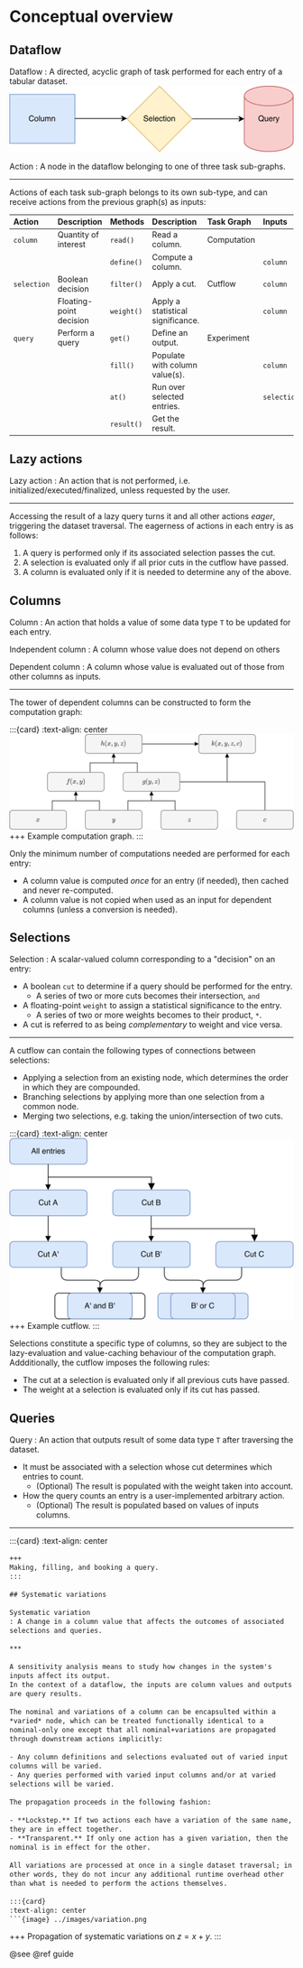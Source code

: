 # Conceptual overview

## Dataflow

Dataflow
: A directed, acyclic graph of task performed for each entry of a tabular dataset.
  ![dataflow](../images/dataflow.png)

Action
: A node in the dataflow belonging to one of three task sub-graphs.

***

Actions of each task sub-graph belongs to its own sub-type, and can receive actions from the previous graph(s) as inputs:

| Action | Description | Methods | Description | Task Graph | Inputs |
| :--- | :-- | :-- | :-- | :-- | :-- | 
| `column` | Quantity of interest | `read()` | Read a column. | Computation |  |
| | | `define()` | Compute a column. | | `column` |
| `selection` | Boolean decision | `filter()` | Apply a cut. | Cutflow | `column` |
| | Floating-point decision | `weight()` | Apply a statistical significance. | | `column` |
| `query` | Perform a query | `get()` | Define an output. | Experiment | |
| | | `fill()` | Populate with column value(s). | | `column` |
| | | `at()` | Run over selected entries. | | `selection` |
| | | `result()` | Get the result. | | |

## Lazy actions

Lazy action
: An action that is not performed, i.e. initialized/executed/finalized, unless requested by the user.

***

Accessing the result of a lazy query turns it and all other actions *eager*, triggering the dataset traversal.
The eagerness of actions in each entry is as follows:

1. A query is performed only if its associated selection passes the cut.
2. A selection is evaluated only if all prior cuts in the cutflow have passed.
3. A column is evaluated only if it is needed to determine any of the above.

## Columns

Column
: An action that holds a value of some data type `T` to be updated for each entry.

Independent column
: A column whose value does not depend on others

Dependent column
: A column whose value is evaluated out of those from other columns as inputs.

***

The tower of dependent columns can be constructed to form the computation graph:

:::{card}
:text-align: center
![computation](../images/computation.png)
+++
Example computation graph.
:::

Only the minimum number of computations needed are performed for each entry:
- A column value is computed *once* for an entry (if needed), then cached and never re-computed.
- A column value is not copied when used as an input for dependent columns (unless a conversion is needed).

## Selections

Selection
: A scalar-valued column corresponding to a "decision" on an entry:
  - A boolean `cut` to determine if a query should be performed for the entry.
    - A series of two or more cuts becomes their intersection, `and`
  - A floating-point `weight` to assign a statistical significance to the entry.
    - A series of two or more weights becomes to their product, `*`.
  - A cut is referred to as being *complementary* to weight and vice versa.

***

A cutflow can contain the following types of connections between selections:

- Applying a selection from an existing node, which determines the order in which they are compounded.
- Branching selections by applying more than one selection from a common node.
- Merging two selections, e.g. taking the union/intersection of two cuts.

:::{card}
:text-align: center
![cutflow](../images/cutflow.png)
+++
Example cutflow.
:::

Selections constitute a specific type of columns, so they are subject to the lazy-evaluation and value-caching behaviour of the computation graph.
Addditionally, the cutflow imposes the following rules:
- The cut at a selection is evaluated only if all previous cuts have passed.
- The weight at a selection is evaluated only if its cut has passed.

## Queries

Query
: An action that outputs result of some data type `T` after traversing the dataset.
  - It must be associated with a selection whose cut determines which entries to count.
    - (Optional) The result is populated with the weight taken into account.
  - How the query counts an entry is a user-implemented arbitrary action.
    - (Optional) The result is populated based on values of inputs columns.

***

:::{card}
:text-align: center
```{image} ../images/query_1.png
+++
Making, filling, and booking a query.
:::

## Systematic variations

Systematic variation
: A change in a column value that affects the outcomes of associated selections and queries.

***

A sensitivity analysis means to study how changes in the system's inputs affect its output. 
In the context of a dataflow, the inputs are column values and outputs are query results.

The nominal and variations of a column can be encapsulted within a *varied* node, which can be treated functionally identical to a nominal-only one except that all nominal+variations are propagated through downstream actions implicitly:

- Any column definitions and selections evaluated out of varied input columns will be varied.
- Any queries performed with varied input columns and/or at varied selections will be varied.

The propagation proceeds in the following fashion:

- **Lockstep.** If two actions each have a variation of the same name, they are in effect together.
- **Transparent.** If only one action has a given variation, then the nominal is in effect for the other.

All variations are processed at once in a single dataset traversal; in other words, they do not incur any additional runtime overhead other than what is needed to perform the actions themselves.

:::{card}
:text-align: center
```{image} ../images/variation.png
```
+++
Propagation of systematic variations on $z = x+y$.
:::

@see @ref guide